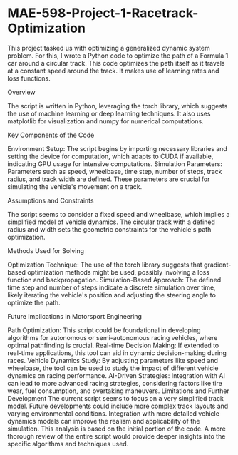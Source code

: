 # MAE-598-Project-1-Racetrack-Optimization
This project tasked us with optimizing a generalized dynamic system problem. For this, I wrote a Python code to optimize the path of a Formula 1 car around a circular track. This code optimizes the path itself as it travels at a constant speed around the track. It makes use of learning rates and loss functions. 

Overview

The script is written in Python, leveraging the torch library, which suggests the use of machine learning or deep learning techniques. It also uses matplotlib for visualization and numpy for numerical computations.

Key Components of the Code

Environment Setup: The script begins by importing necessary libraries and setting the device for computation, which adapts to CUDA if available, indicating GPU usage for intensive computations.
Simulation Parameters: Parameters such as speed, wheelbase, time step, number of steps, track radius, and track width are defined. These parameters are crucial for simulating the vehicle's movement on a track.

Assumptions and Constraints

The script seems to consider a fixed speed and wheelbase, which implies a simplified model of vehicle dynamics.
The circular track with a defined radius and width sets the geometric constraints for the vehicle's path optimization.

Methods Used for Solving

Optimization Technique: The use of the torch library suggests that gradient-based optimization methods might be used, possibly involving a loss function and backpropagation.
Simulation-Based Approach: The defined time step and number of steps indicate a discrete simulation over time, likely iterating the vehicle's position and adjusting the steering angle to optimize the path.

Future Implications in Motorsport Engineering

Path Optimization: This script could be foundational in developing algorithms for autonomous or semi-autonomous racing vehicles, where optimal pathfinding is crucial.
Real-time Decision Making: If extended to real-time applications, this tool can aid in dynamic decision-making during races.
Vehicle Dynamics Study: By adjusting parameters like speed and wheelbase, the tool can be used to study the impact of different vehicle dynamics on racing performance.
AI-Driven Strategies: Integration with AI can lead to more advanced racing strategies, considering factors like tire wear, fuel consumption, and overtaking maneuvers.
Limitations and Further Development
The current script seems to focus on a very simplified track model. Future developments could include more complex track layouts and varying environmental conditions.
Integration with more detailed vehicle dynamics models can improve the realism and applicability of the simulation.
This analysis is based on the initial portion of the code. A more thorough review of the entire script would provide deeper insights into the specific algorithms and techniques used.
